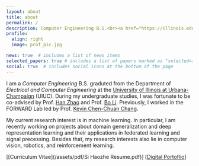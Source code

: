 ```yaml
---
layout: about
title: about
permalink: /
description: Computer Engineering B.S.<br><a href="https://illinois.edu/">University of Illinois Urbana-Champaign</a>
profile:
  align: right
  image: prof_pic.jpg

news: true  # includes a list of news items
selected_papers: true # includes a list of papers marked as "selected={true}"
social: true  # includes social icons at the bottom of the page
---
```


I am a *Computer Engineering* B.S. graduted from the Department of *Electrical and Computer Engineering* at the [University of Illinois at Urbana-Champaign](https://illinois.edu/) (UIUC). During my undergraduate studies, I was fortunate to be co-advised by Prof. [Han Zhao](https://hanzhaoml.github.io/) and Prof. [Bo Li](https://aisecure.github.io/). Previously, I worked in the FORWARD Lab led by Prof. [Kevin Chen-Chuan Chang](http://www.forwarddatalab.org/kevinccchang). 

My current research interest is in machine learning. In particular, I am recently working on projects about domain generalization and deep representation learning and their applications in federated learning and signal precessing. Besides that, my research interests also lie in computer vision, robotics, and reinforcement learning.

[[Curriculum Vitae](/assets/pdf/Si Haozhe Resume.pdf)] [[Digital Portoflio](https://space.bilibili.com/5374388)]
